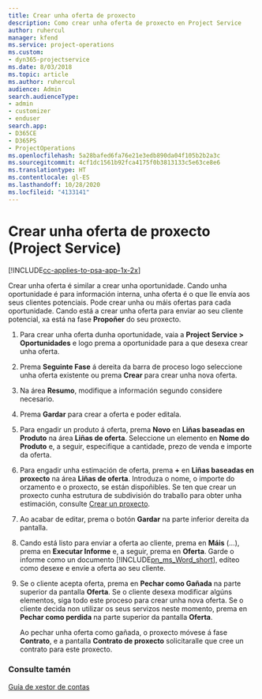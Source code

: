 ```yaml
---
title: Crear unha oferta de proxecto
description: Como crear unha oferta de proxecto en Project Service
author: ruhercul
manager: kfend
ms.service: project-operations
ms.custom:
- dyn365-projectservice
ms.date: 8/03/2018
ms.topic: article
ms.author: ruhercul
audience: Admin
search.audienceType:
- admin
- customizer
- enduser
search.app:
- D365CE
- D365PS
- ProjectOperations
ms.openlocfilehash: 5a28bafed6fa76e21e3edb890da04f105b2b2a3c
ms.sourcegitcommit: 4cf1dc1561b92fca4175f0b3813133c5e63ce8e6
ms.translationtype: HT
ms.contentlocale: gl-ES
ms.lasthandoff: 10/28/2020
ms.locfileid: "4133141"
---
```

# <a name="create-a-project-quote-project-service"></a>Crear unha oferta de proxecto (Project Service)

[!INCLUDE[cc-applies-to-psa-app-1x-2x](../includes/cc-applies-to-psa-app-1x-2x.md)]

Crear unha oferta é similar a crear unha oportunidade. Cando unha oportunidade é para información interna, unha oferta é o que lle envía aos seus clientes potenciais. Pode crear unha ou máis ofertas para cada oportunidade. Cando está a crear unha oferta para enviar ao seu cliente potencial, xa está na fase **Propoñer** do seu proxecto.  
  
1. Para crear unha oferta dunha oportunidade, vaia a **Project Service > Oportunidades** e logo prema a oportunidade para a que desexa crear unha oferta.  
  
2. Prema **Seguinte Fase** á dereita da barra de proceso logo seleccione unha oferta existente ou prema **Crear** para crear unha nova oferta.  
  
3. Na área **Resumo**, modifique a información segundo considere necesario.  
  
4. Prema **Gardar** para crear a oferta e poder editala.  
  
5. Para engadir un produto á oferta, prema **Novo** en **Liñas baseadas en Produto** na área **Liñas de oferta**. Seleccione un elemento en **Nome do Produto** e, a seguir, especifique a cantidade, prezo de venda e importe da oferta.  
  
6. Para engadir unha estimación de oferta, prema **+** en **Liñas baseadas en proxecto** na área **Liñas de oferta**. Introduza o nome, o importe do orzamento e o proxecto, se están dispoñibles. Se ten que crear un proxecto cunha estrutura de subdivisión do traballo para obter unha estimación, consulte [Crear un proxecto](../psa/create-project.md).  
  
7. Ao acabar de editar, prema o botón **Gardar** na parte inferior dereita da pantalla.  
  
8. Cando está listo para enviar a oferta ao cliente, prema en **Máis** (...), prema en **Executar Informe** e, a seguir, prema en **Oferta**. Garde o informe como un documento [!INCLUDE[pn_ms_Word_short](../includes/pn-ms-word-short.md)], edíteo como desexe e envíe a oferta ao seu cliente.  
  
9. Se o cliente acepta oferta, prema en **Pechar como Gañada** na parte superior da pantalla **Oferta**. Se o cliente desexa modificar algúns elementos, siga todo este proceso para crear unha nova oferta. Se o cliente decida non utilizar os seus servizos neste momento, prema en **Pechar como perdida** na parte superior da pantalla **Oferta**.  
  
   Ao pechar unha oferta como gañada, o proxecto móvese á fase **Contrato**, e a pantalla **Contrato de proxecto** solicitaralle que cree un contrato para este proxecto.  
  
### <a name="see-also"></a>Consulte tamén  
 [Guía de xestor de contas](../psa/account-manager-guide.md)
